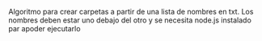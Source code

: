 Algoritmo para crear carpetas a partir de una lista de nombres en txt. Los nombres deben estar uno debajo del otro y se necesita node.js instalado par apoder ejecutarlo
